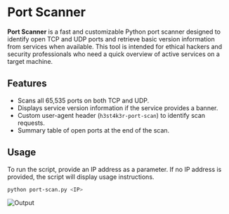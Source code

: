 # Port Scanner

**Port Scanner** is a fast and customizable Python port scanner designed to identify open TCP and UDP ports and retrieve basic version information from services when available. This tool is intended for ethical hackers and security professionals who need a quick overview of active services on a target machine.

## Features
- Scans all 65,535 ports on both TCP and UDP.
- Displays service version information if the service provides a banner.
- Custom user-agent header (`h3st4k3r-port-scan`) to identify scan requests.
- Summary table of open ports at the end of the scan.

## Usage
To run the script, provide an IP address as a parameter. If no IP address is provided, the script will display usage instructions.

```bash
python port-scan.py <IP>
```

![Output](https://github.com/user-attachments/assets/ca60bfae-c836-4984-b88b-4a1c64f1c036)

